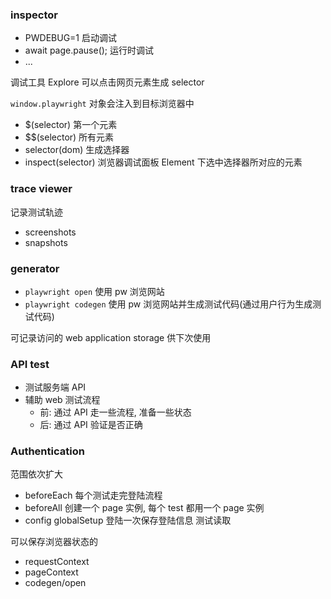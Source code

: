 


### inspector

- PWDEBUG=1 启动调试
- await page.pause(); 运行时调试
- ...

调试工具 Explore 可以点击网页元素生成 selector

`window.playwright` 对象会注入到目标浏览器中

- $(selector)   第一个元素
- $$(selector)  所有元素
- selector(dom) 生成选择器
- inspect(selector) 浏览器调试面板 Element 下选中选择器所对应的元素

### trace viewer

记录测试轨迹

- screenshots
- snapshots

### generator

- `playwright open` 使用 pw 浏览网站
- `playwright codegen` 使用 pw 浏览网站并生成测试代码(通过用户行为生成测试代码)

可记录访问的 web application storage 供下次使用

### API test

- 测试服务端 API
- 辅助 web 测试流程
  - 前: 通过 API 走一些流程, 准备一些状态
  - 后: 通过 API 验证是否正确

### Authentication

范围依次扩大

- beforeEach 每个测试走完登陆流程
- beforeAll  创建一个 page 实例, 每个 test 都用一个 page 实例
- config globalSetup 登陆一次保存登陆信息 测试读取

可以保存浏览器状态的

- requestContext
- pageContext
- codegen/open
